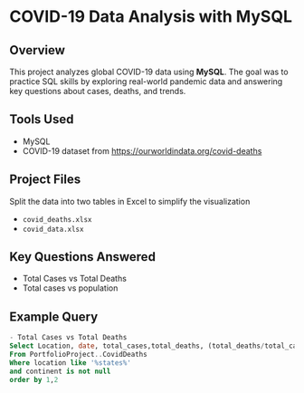 #  COVID-19 Data Analysis with MySQL

## Overview

This project analyzes global COVID-19 data using **MySQL**. The goal was to practice SQL skills by exploring real-world pandemic data and answering key questions about cases, deaths, and trends.

## Tools Used

- MySQL
- COVID-19 dataset from https://ourworldindata.org/covid-deaths

## Project Files
Split the data into two tables in Excel to simplify the visualization
- `covid_deaths.xlsx` 
- `covid_data.xlsx` 

## Key Questions Answered

- Total Cases vs Total Deaths
- Total cases vs population

## Example Query

```sql
- Total Cases vs Total Deaths
Select Location, date, total_cases,total_deaths, (total_deaths/total_cases)*100 as DeathPercentage
From PortfolioProject..CovidDeaths
Where location like '%states%'
and continent is not null 
order by 1,2
